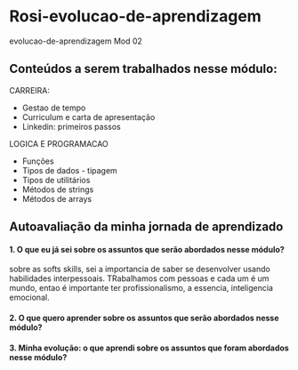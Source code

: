 # Rosi-evolucao-de-aprendizagem
evolucao-de-aprendizagem Mod 02

## Conteúdos a serem trabalhados nesse módulo:

CARREIRA:
- Gestao de tempo
- Curriculum e carta de apresentação
- Linkedin: primeiros passos

LOGICA E PROGRAMACAO
- Funções
- Tipos de dados - tipagem
- Tipos de utilitários
- Métodos de strings
- Métodos de arrays
  
## **Autoavaliação da minha jornada de aprendizado**


#### 1. O que eu já sei sobre os assuntos que serão abordados nesse módulo?
sobre as softs skills, sei a importancia de saber se desenvolver usando habilidades interpessoais. 
TRabalhamos com pessoas e cada um é um mundo, entao é importante ter profissionalismo, a essencia, inteligencia emocional.



#### 2. O que quero aprender sobre os assuntos que serão abordados nesse módulo?


#### 3. Minha evolução: o que aprendi sobre os assuntos que foram abordados nesse módulo?


